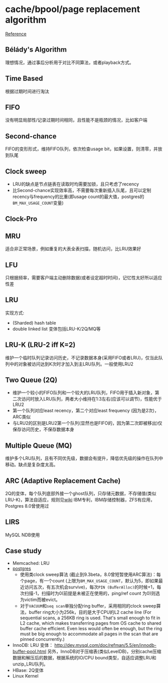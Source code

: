 cache/bpool/page replacement algorithm
========================

[Reference](http://en.wikipedia.org/wiki/Cache_algorithms)


Bélády's Algorithm
------------------
理想情况，通过事后分析用于对比不同算法，或者playback方式。

Time Based
------------------
根据过期时间进行淘汰

FIFO
------------------
没有明显局部性/记录过期时间相同，且性能不是瓶颈的情况，比如客户端

Second-chance
-------------------
FIFO的变形形式，维持FIFO队列，依次检查usage bit，如果设置，则清零，并放到队尾

Clock sweep
------------------
* LRU的缺点是节点链表在读取时均需要加锁，且只考虑了recency
* 比Second-chance实现效率高，不需要每次重新插入队尾，且可以定制recency与frequency的比重(即usage count的最大值，postgres的`BM_MAX_USAGE_COUNT`变量)

Clock-Pro
-----------------

MRU
------------------
适合非正常场景，例如重复的大表全表扫描，随机访问，比LRU效果好

LFU
------------------
只根据频率，需要客户端主动删除数据(或者设定超时时间)，记忆性太好所以适应性差

LRU
------------------
实现方式:
* (Sharded) hash table
* double linked list
变体包括LRU-K/2Q/MQ等



LRU-K (LRU-2 iff K=2)
------------------
维护一个临时队列记录访问历史，不记录数据本身(采用FIFO或者LRU)，仅当此队列中的对象被访问达到K次时才加入到主LRU队列。一般使用LRU2

Two Queue (2Q)
------------------
* 维护一个较小的FIFO队列和一个较大的LRU队列，FIFO用于插入新对象，第二次访问时放入LRU队列，两者大小维持在1:3左右(应该可以调节)，性能优于LRU2
* 第一个队列对应least recency，第二个对应least frequency (因为是2次)，ARC类似
* 与LRU2的区别是LRU2第一个队列(显然也是FIFO的，因为第二次即被移出)仅保存访问历史，不保存数据本身

Multiple Queue (MQ)
------------------
维护多个LRU队列，且有不同优先级，数据会有提升，降低优先级的操作在队列中移动。缺点是复杂度太高。


ARC (Adaptive Replacement Cache)
------------------
2Q的变体，每个队列底部外接一个ghost队列，只存储元数据，不存储值(类似LRU-K)，算法自适应，规则见[wiki](http://en.wikipedia.org/wiki/Adaptive_replacement_cache)
IBM专利，IBM存储控制器，ZFS有应用，Postgres 8.0曾使用过

LIRS
-------------------
MySQL NDB使用


Case study
-------------------
* Memcached: LRU
* [postgres](https://github.com/postgres/postgres/tree/master/src/backend/storage/buffer) 
    * 使用类clock sweep算法 (截止到9.3beta，8.0曾短暂使用ARC算法)：每个page，有一个count (上限为`BM_MAX_USAGE_COUNT`，默认为5，即如果最近访问五次，有五次机会survive)，每次`PIN (BuﬀerAlloc)`的时候+1，每次扫描-1，扫描时为0(前提是未被正在使用的，ping/ref count 为0)则选为victim而被evict。
    * 对于`VACUUM`和`seq scan`单独分配ring buffer，采用相同的clock sweep算法，buffer ring大小为256k，目的是大于CPU的L2 cache line (For sequential scans, a 256KB ring is used. That's small enough to fit in L2 cache, which makes transferring pages from OS cache to shared buffer cache efficient.  Even less would often be enough, but the ring must be big enough  to accommodate all pages in the scan that are pinned concurrently.)
* InnoDB:
LRU 变体： http://dev.mysql.com/doc/refman/5.5/en/innodb-buffer-pool.html
另外，InnoDB对于压缩表(类似LevelDB)，分别cache压缩数据和解压后的数据，根据系统的IO/CPU bound类型，自适应调整LRU和unzip_LRU队列。
* HBase: 2Q变体
* Linux Kernel
